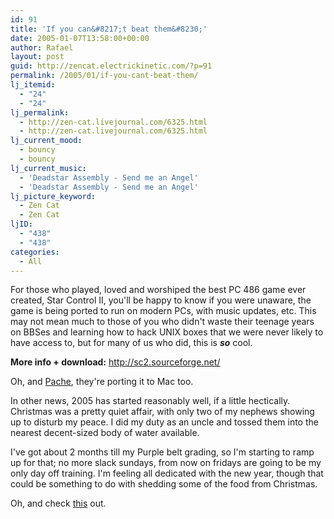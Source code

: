 ```yaml
---
id: 91
title: 'If you can&#8217;t beat them&#8230;'
date: 2005-01-07T13:58:00+00:00
author: Rafael
layout: post
guid: http://zencat.electrickinetic.com/?p=91
permalink: /2005/01/if-you-cant-beat-them/
lj_itemid:
  - "24"
  - "24"
lj_permalink:
  - http://zen-cat.livejournal.com/6325.html
  - http://zen-cat.livejournal.com/6325.html
lj_current_mood:
  - bouncy
  - bouncy
lj_current_music:
  - 'Deadstar Assembly - Send me an Angel'
  - 'Deadstar Assembly - Send me an Angel'
lj_picture_keyword:
  - Zen Cat
  - Zen Cat
ljID:
  - "438"
  - "438"
categories:
  - All
---
```

For those who played, loved and worshiped the best PC 486 game ever created, Star Control II, you'll be happy to know if you were unaware, the game is being ported to run on modern PCs, with music updates, etc. This may not mean much to those of you who didn't waste their teenage years on BBSes and learning how to hack UNIX boxes that we were never likely to have access to, but for many of us who did, this is <b><i>so</b></i> cool.

<b>More info + download:</b> http://sc2.sourceforge.net/

Oh, and <a href="http://Pache.livejournal.com/" class="lj-user">Pache</a>, they're porting it to Mac too.

In other news, 2005 has started reasonably well, if a little hectically. Christmas was a pretty quiet affair, with only two of my nephews showing up to disturb my peace. I did my duty as an uncle and tossed them into the nearest decent-sized body of water available. 

I've got about 2 months till my Purple belt grading, so I'm starting to ramp up for that; no more slack sundays, from now on fridays are going to be my only day off training. I'm feeling all dedicated with the new year, though that could be something to do with shedding some of the food from Christmas.

Oh, and check <a href="http://www.cowboybooks.com.au/html/AllThingsCowboy.html">this</a> out.